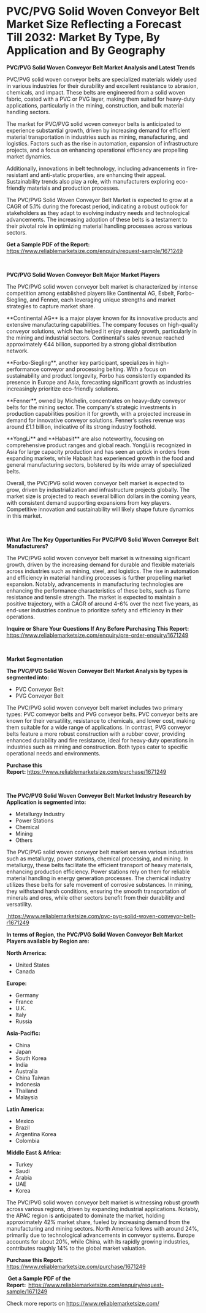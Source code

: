 <p><h1>PVC/PVG Solid Woven Conveyor Belt Market Size Reflecting a Forecast Till 2032: Market By Type, By Application and By Geography</h1></p><p><strong>PVC/PVG Solid Woven Conveyor Belt Market Analysis and Latest Trends</strong></p>
<p><p>PVC/PVG solid woven conveyor belts are specialized materials widely used in various industries for their durability and excellent resistance to abrasion, chemicals, and impact. These belts are engineered from a solid woven fabric, coated with a PVC or PVG layer, making them suited for heavy-duty applications, particularly in the mining, construction, and bulk material handling sectors. </p><p>The market for PVC/PVG solid woven conveyor belts is anticipated to experience substantial growth, driven by increasing demand for efficient material transportation in industries such as mining, manufacturing, and logistics. Factors such as the rise in automation, expansion of infrastructure projects, and a focus on enhancing operational efficiency are propelling market dynamics. </p><p>Additionally, innovations in belt technology, including advancements in fire-resistant and anti-static properties, are enhancing their appeal. Sustainability trends also play a role, with manufacturers exploring eco-friendly materials and production processes.</p><p>The PVC/PVG Solid Woven Conveyor Belt Market is expected to grow at a CAGR of 5.1% during the forecast period, indicating a robust outlook for stakeholders as they adapt to evolving industry needs and technological advancements. The increasing adoption of these belts is a testament to their pivotal role in optimizing material handling processes across various sectors.</p></p>
<p><strong>Get a Sample PDF of the Report:&nbsp;</strong> <a href="https://www.reliablemarketsize.com/enquiry/request-sample/1671249?utm_campaign=2889&utm_medium=2&utm_source=Github&utm_content=ia&utm_term=25032025&utm_id=pvcpvg-solid-woven-conveyor-belt">https://www.reliablemarketsize.com/enquiry/request-sample/1671249</a></p>
<p>&nbsp;</p>
<p><strong>PVC/PVG Solid Woven Conveyor Belt Major Market Players</strong></p>
<p><p>The PVC/PVG solid woven conveyor belt market is characterized by intense competition among established players like Continental AG, Esbelt, Forbo-Siegling, and Fenner, each leveraging unique strengths and market strategies to capture market share. </p><p>**Continental AG** is a major player known for its innovative products and extensive manufacturing capabilities. The company focuses on high-quality conveyor solutions, which has helped it enjoy steady growth, particularly in the mining and industrial sectors. Continental's sales revenue reached approximately €44 billion, supported by a strong global distribution network.</p><p>**Forbo-Siegling**, another key participant, specializes in high-performance conveyor and processing belting. With a focus on sustainability and product longevity, Forbo has consistently expanded its presence in Europe and Asia, forecasting significant growth as industries increasingly prioritize eco-friendly solutions.</p><p>**Fenner**, owned by Michelin, concentrates on heavy-duty conveyor belts for the mining sector. The company's strategic investments in production capabilities position it for growth, with a projected increase in demand for innovative conveyor solutions. Fenner’s sales revenue was around £1.1 billion, indicative of its strong industry foothold.</p><p>**YongLi** and **Habasit** are also noteworthy, focusing on comprehensive product ranges and global reach. YongLi is recognized in Asia for large capacity production and has seen an uptick in orders from expanding markets, while Habasit has experienced growth in the food and general manufacturing sectors, bolstered by its wide array of specialized belts.</p><p>Overall, the PVC/PVG solid woven conveyor belt market is expected to grow, driven by industrialization and infrastructure projects globally. The market size is projected to reach several billion dollars in the coming years, with consistent demand supporting expansions from key players. Competitive innovation and sustainability will likely shape future dynamics in this market.</p></p>
<p>&nbsp;</p>
<p><strong>What Are The Key Opportunities For PVC/PVG Solid Woven Conveyor Belt Manufacturers?</strong></p>
<p><p>The PVC/PVG solid woven conveyor belt market is witnessing significant growth, driven by the increasing demand for durable and flexible materials across industries such as mining, steel, and logistics. The rise in automation and efficiency in material handling processes is further propelling market expansion. Notably, advancements in manufacturing technologies are enhancing the performance characteristics of these belts, such as flame resistance and tensile strength. The market is expected to maintain a positive trajectory, with a CAGR of around 4-6% over the next five years, as end-user industries continue to prioritize safety and efficiency in their operations.</p></p>
<p><strong>Inquire or Share Your Questions If Any Before Purchasing This Report:</strong> <a href="https://www.reliablemarketsize.com/enquiry/pre-order-enquiry/1671249?utm_campaign=2889&utm_medium=2&utm_source=Github&utm_content=ia&utm_term=25032025&utm_id=pvcpvg-solid-woven-conveyor-belt">https://www.reliablemarketsize.com/enquiry/pre-order-enquiry/1671249</a></p>
<p>&nbsp;</p>
<p><strong>Market Segmentation</strong></p>
<p><strong>The PVC/PVG Solid Woven Conveyor Belt Market Analysis by types is segmented into:</strong></p>
<p><ul><li>PVC Conveyor Belt</li><li>PVG Conveyor Belt</li></ul></p>
<p><p>The PVC/PVG solid woven conveyor belt market includes two primary types: PVC conveyor belts and PVG conveyor belts. PVC conveyor belts are known for their versatility, resistance to chemicals, and lower cost, making them suitable for a wide range of applications. In contrast, PVG conveyor belts feature a more robust construction with a rubber cover, providing enhanced durability and fire resistance, ideal for heavy-duty operations in industries such as mining and construction. Both types cater to specific operational needs and environments.</p></p>
<p><strong>Purchase this Report:&nbsp;</strong><a href="https://www.reliablemarketsize.com/purchase/1671249?utm_campaign=2889&utm_medium=2&utm_source=Github&utm_content=ia&utm_term=25032025&utm_id=pvcpvg-solid-woven-conveyor-belt">https://www.reliablemarketsize.com/purchase/1671249</a></p>
<p>&nbsp;</p>
<p><strong>The PVC/PVG Solid Woven Conveyor Belt Market Industry Research by Application is segmented into:</strong></p>
<p><ul><li>Metallurgy Industry</li><li>Power Stations</li><li>Chemical</li><li>Mining</li><li>Others</li></ul></p>
<p><p>The PVC/PVG solid woven conveyor belt market serves various industries such as metallurgy, power stations, chemical processing, and mining. In metallurgy, these belts facilitate the efficient transport of heavy materials, enhancing production efficiency. Power stations rely on them for reliable material handling in energy generation processes. The chemical industry utilizes these belts for safe movement of corrosive substances. In mining, they withstand harsh conditions, ensuring the smooth transportation of minerals and ores, while other sectors benefit from their durability and versatility.</p></p>
<p><a href="https://www.reliablemarketsize.com/pvc-pvg-solid-woven-conveyor-belt-r1671249?utm_campaign=2889&utm_medium=2&utm_source=Github&utm_content=ia&utm_term=25032025&utm_id=pvcpvg-solid-woven-conveyor-belt">&nbsp;https://www.reliablemarketsize.com/pvc-pvg-solid-woven-conveyor-belt-r1671249</a></p>
<p><strong>In terms of Region, the PVC/PVG Solid Woven Conveyor Belt Market Players available by Region are:</strong></p>
<p>
    <p> <strong> North America: </strong>
        <ul>
            <li>United States</li>
            <li>Canada</li>
        </ul>
        </p> 
    <p> <strong> Europe: </strong>
        <ul>
            <li>Germany</li>
            <li>France</li>
            <li>U.K.</li>
            <li>Italy</li>
            <li>Russia</li>
        </ul>
        </p> 
    <p> <strong> Asia-Pacific: </strong>
        <ul>
            <li>China</li>
            <li>Japan</li>
            <li>South Korea</li>
            <li>India</li>
            <li>Australia</li>
            <li>China Taiwan</li>
            <li>Indonesia</li>
            <li>Thailand</li>
            <li>Malaysia</li>
        </ul>
        </p> 
    <p> <strong> Latin America: </strong>
        <ul>
            <li>Mexico</li>
            <li>Brazil</li>
            <li>Argentina Korea</li>
            <li>Colombia</li>
        </ul>
        </p> 
    <p> <strong> Middle East & Africa: </strong>
        <ul>
            <li>Turkey</li>
            <li>Saudi</li>
            <li>Arabia</li>
            <li>UAE</li>
            <li>Korea</li>
        </ul>
    </p>
    </p>
<p><p>The PVC/PVG solid woven conveyor belt market is witnessing robust growth across various regions, driven by expanding industrial applications. Notably, the APAC region is anticipated to dominate the market, holding approximately 42% market share, fueled by increasing demand from the manufacturing and mining sectors. North America follows with around 24%, primarily due to technological advancements in conveyor systems. Europe accounts for about 20%, while China, with its rapidly growing industries, contributes roughly 14% to the global market valuation.</p></p>
<p><strong>Purchase this Report: </strong><a href="https://www.reliablemarketsize.com/purchase/1671249?utm_campaign=2889&utm_medium=2&utm_source=Github&utm_content=ia&utm_term=25032025&utm_id=pvcpvg-solid-woven-conveyor-belt">https://www.reliablemarketsize.com/purchase/1671249</a></p>
<p>&nbsp;<strong>Get a Sample PDF of the Report:&nbsp;&nbsp;</strong><a href="https://www.reliablemarketsize.com/enquiry/request-sample/1671249?utm_campaign=2889&utm_medium=2&utm_source=Github&utm_content=ia&utm_term=25032025&utm_id=pvcpvg-solid-woven-conveyor-belt">https://www.reliablemarketsize.com/enquiry/request-sample/1671249</a></p>
<p><strong></strong></p>
<p>Check more reports on <a href="https://www.reliablemarketsize.com/?utm_campaign=2889&utm_medium=2&utm_source=Github&utm_content=ia&utm_term=25032025&utm_id=pvcpvg-solid-woven-conveyor-belt">https://www.reliablemarketsize.com/</a></p>